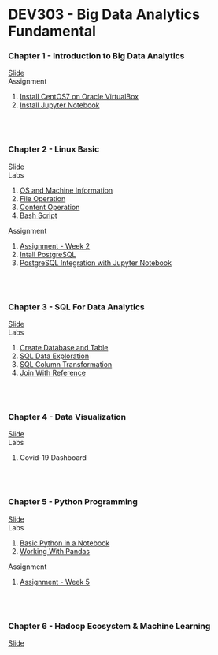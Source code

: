 # DEV303 - Big Data Analytics Fundamental

### Chapter 1 - Introduction to Big Data Analytics
[Slide](https://www.dropbox.com/s/fz682p6y0rganke/Module%2001%20-%20Introduction%20to%20Data%20Analytics.pdf?dl=0) <br>
Assignment <br>
1. [Install CentOS7 on Oracle VirtualBox](https://github.com/project303/DEV303/blob/main/Install%20CentOS7.md) <br>
2. [Install Jupyter Notebook](https://github.com/project303/DEV303/blob/main/Install%20Jupyter%20Notebook.md)

<br>
<br>

### Chapter 2 - Linux Basic
[Slide](https://www.dropbox.com/s/hxy612o9vmdv4xy/Module%2002%20-%20Linux%20Basic.pdf?dl=0) <br>
Labs <br>
1. [OS and Machine Information](https://github.com/project303/DEV303/blob/main/OS%20and%20Machine%20Information.ipynb)
2. [File Operation](https://github.com/project303/DEV303/blob/main/File%20Operation.ipynb)
3. [Content Operation](https://github.com/project303/DEV303/blob/main/Content%20Operation.ipynb)
4. [Bash Script](https://github.com/project303/DEV303/blob/main/Bash%20Script.ipynb)

Assignment <br>
1. [Assignment - Week 2](https://github.com/project303/DEV303/blob/main/Assignment%20-%20Week02.ipynb) <br>
2. [Intall PostgreSQL](https://github.com/project303/DEV303/blob/main/Install%20PostgreSQL.md)<br>
3. [PostgreSQL Integration with Jupyter Notebook](https://github.com/project303/DEV303/blob/main/PostgreSQL%20Integration%20with%20Jupyter%20Notebook.md)

<br>
<br>

### Chapter 3 - SQL For Data Analytics
[Slide](https://www.dropbox.com/s/rgbbbs37xcbvrdi/Module%2003%20-%20SQL%20For%20Data%20Analytics.pdf?dl=0) <br>
Labs <br>
1. [Create Database and Table](https://github.com/project303/DEV303/blob/main/PostgreSQL%20-%20Create%20Database%20and%20Table.ipynb)
2. [SQL Data Exploration](https://github.com/project303/DEV303/blob/main/PostgreSQL%20-%20SQL%20Data%20Exploration.ipynb)
3. [SQL Column Transformation](https://github.com/project303/DEV303/blob/main/PostgreSQL%20-%20SQL%20Column%20Transformation.ipynb)
4. [Join With Reference](https://github.com/project303/DEV303/blob/main/PostgreSQL%20-%20Left%20Join.ipynb)

<br>
<br>

### Chapter 4 - Data Visualization
[Slide](https://www.dropbox.com/s/04upvn18rhahhnu/Module%2004%20-%20Data%20Visualization.pdf?dl=0) <br>
Labs <br>
1. Covid-19 Dashboard

<br>
<br>

### Chapter 5 - Python Programming
[Slide](https://www.dropbox.com/s/eg2qgiugu7bwfwy/Module%2005%20-%20Python%20Fundamental.pdf?dl=0) <br>
Labs <br>
1. [Basic Python in a Notebook](https://github.com/project303/DEV303/blob/main/Python_Basic_in_a_Notebook.ipynb) <br>
2. [Working With Pandas](https://github.com/project303/DEV303/blob/main/Working-with-Pandas.ipynb)

Assignment <br>
1. [Assignment - Week 5](https://github.com/project303/DEV303/blob/main/Assignment%20-%20Week05.ipynb)

<br>
<br>

### Chapter 6 - Hadoop Ecosystem & Machine Learning
[Slide]()
